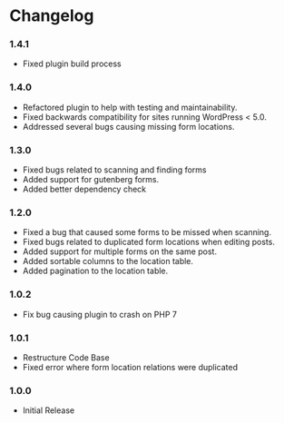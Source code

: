 # Changelog #

### 1.4.1 ###
* Fixed plugin build process

### 1.4.0 ###
* Refactored plugin to help with testing and maintainability.
* Fixed backwards compatibility for sites running WordPress < 5.0.
* Addressed several bugs causing missing form locations.

### 1.3.0 ###
* Fixed bugs related to scanning and finding forms
* Added support for gutenberg forms.
* Added better dependency check

### 1.2.0 ###
* Fixed a bug that caused some forms to be missed when scanning.
* Fixed bugs related to duplicated form locations when editing posts.
* Added support for multiple forms on the same post.
* Added sortable columns to the location table.
* Added pagination to the location table.

### 1.0.2 ###
* Fix bug causing plugin to crash on PHP 7

### 1.0.1 ###
* Restructure Code Base
* Fixed error where form location relations were duplicated

### 1.0.0 ###
* Initial Release
